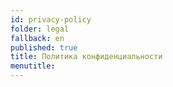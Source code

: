 ```yaml
---
id: privacy-policy
folder: legal
fallback: en
published: true
title: Политика конфиденциальности
menutitle:
---
```

